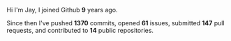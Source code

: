 Hi I'm Jay, I joined Github **9** years ago.

Since then I've pushed **1370** commits, opened **61** issues, submitted **147** pull requests, and contributed to **14** public repositories.
